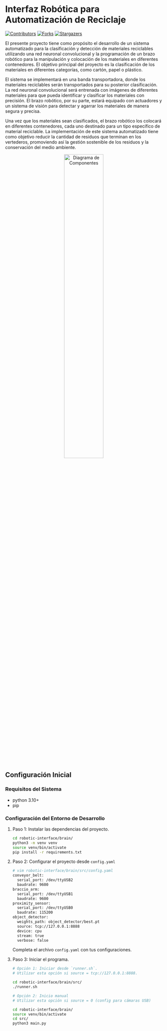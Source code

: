# Interfaz Robótica para Automatización de Reciclaje

[![Contributors][contributors-shield]][contributors-url]
[![Forks][forks-shield]][forks-url]
[![Stargazers][stars-shield]][stars-url]

El presente proyecto tiene como propósito el desarrollo de un sistema automatizado para la clasificación 
y detección de materiales reciclables utilizando una red neuronal convolucional y la programación de un 
brazo robótico para la manipulación y colocación de los materiales en diferentes contenedores. 
El objetivo principal del proyecto es la clasificación de los materiales en diferentes categorías, 
como cartón, papel o plástico. 

El sistema se implementará en una banda transportadora, donde los materiales reciclables serán transportados
para su posterior clasificación. La red neuronal convolucional será entrenada con imágenes de diferentes 
materiales para que pueda identificar y clasificar los materiales con precisión. El brazo robótico, por su parte,
estará equipado con actuadores y un sistema de visión para detectar y agarrar los materiales de manera segura y precisa.

Una vez que los materiales sean clasificados, el brazo robótico los colocará en diferentes contenedores, cada uno 
destinado para un tipo específico de material reciclable. La implementación de este sistema automatizado tiene como
objetivo reducir la cantidad de residuos que terminan en los vertederos, promoviendo así la gestión sostenible de los
residuos y la conservación del medio ambiente.

<div align="center">
  <img src="https://i.ibb.co/GP84JZz/20231213-000343.webp" alt="Diagrama de Componentes" width="50%" height="50%">
</div>

## Configuración Inicial

### Requisitos del Sistema
- python 3.10+
- pip

### Configuración del Entorno de Desarrollo

1. Paso 1: Instalar las dependencias del proyecto.
    ```bash
    cd robotic-interface/brain/
    python3 -m venv venv
    source venv/bin/activate
    pip install -r requirements.txt
    ```

2. Paso 2: Configurar el proyecto desde `config.yaml`
    ```bash
    # vim robotic-interface/brain/src/config.yaml
    conveyor_belt:
      serial_port: /dev/ttyUSB2
      baudrate: 9600
    braccio_arm:
      serial_port: /dev/ttyUSB1
      baudrate: 9600
    proximity_sensor:
      serial_port: /dev/ttyUSB0
      baudrate: 115200
    object_detector:
      weights_path: object_detector/best.pt
      source: tcp://127.0.0.1:8888
      device: cpu
      stream: true
      verbose: false
    ```
    Completa el archivo `config.yaml` con tus configuraciones.
   
4. Paso 3: Iniciar el programa.
    ```bash
    # Opción 1: Iniciar desde `runner.sh`.
    # Utilizar esta opción si source = tcp://127.0.0.1:8888.

    cd robotic-interface/brain/src/
    ./runner.sh
    
    # Opción 2: Inicio manual
    # Utilizar esta opción si source = 0 (config para cámaras USB)

    cd robotic-interface/brain/
    source venv/bin/activate
    cd src/
    python3 main.py
    ```
    
[contributors-shield]: https://img.shields.io/github/contributors/0xCronos/robotic-interface.svg
[contributors-url]: https://github.com/0xCronos/robotic-interface/graphs/contributors
[forks-shield]: https://img.shields.io/github/forks/0xCronos/robotic-interface.svg?style=for-the-badge
[forks-url]: https://github.com/0xCronos/robotic-interface/network/members
[stars-shield]: https://img.shields.io/github/stars/0xCronos/robotic-interface.svg?style=for-the-badge
[stars-url]: https://github.com/0xCronos/robotic-interface/stargazers
